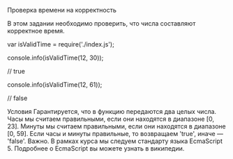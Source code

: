Проверка времени на корректность

В этом задании необходимо проверить, что числа составляют корректное время.

var isValidTime = require('./index.js');

console.info(isValidTime(12, 30)); 

// true

console.info(isValidTime(12, 61)); 

// false

Условия
Гарантируется, что в функцию передаются два целых числа.
Часы мы считаем правильными, если они находятся в диапазоне [0, 23].
Минуты мы считаем правильными, если они находятся в диапазоне [0, 59]. Если часы и минуты правильные, то возвращаем 'true', иначе — 'false'.
Важно. В рамках курса мы следуем стандарту языка EcmaScript 5. Подробнее о EcmaScript вы можете узнать в википедии.